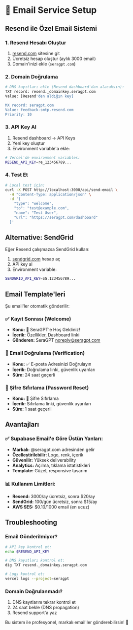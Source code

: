 # 📧 Email Service Setup

## Resend ile Özel Email Sistemi

### 1. Resend Hesabı Oluştur
1. [resend.com](https://resend.com) sitesine git
2. Ücretsiz hesap oluştur (aylık 3000 email)
3. Domain'inizi ekle (`seragpt.com`)

### 2. Domain Doğrulama
```bash
# DNS kayıtları ekle (Resend dashboard'dan alacaksın):
TXT record: resend._domainkey.seragpt.com
Value: [Resend'den aldığın key]

MX record: seragpt.com
Value: feedback-smtp.resend.com
Priority: 10
```

### 3. API Key Al
1. Resend dashboard → API Keys
2. Yeni key oluştur
3. Environment variable'a ekle:

```bash
# Vercel'de environment variables:
RESEND_API_KEY=re_123456789...
```

### 4. Test Et
```bash
# Local test için:
curl -X POST http://localhost:3000/api/send-email \
  -H "Content-Type: application/json" \
  -d '{
    "type": "welcome",
    "to": "test@example.com", 
    "name": "Test User",
    "url": "https://seragpt.com/dashboard"
  }'
```

## Alternative: SendGrid

Eğer Resend çalışmazsa SendGrid kullan:

1. [sendgrid.com](https://sendgrid.com) hesap aç
2. API key al  
3. Environment variable:
```bash
SENDGRID_API_KEY=SG.123456789...
```

## Email Template'leri

Şu email'ler otomatik gönderilir:

### ✅ Kayıt Sonrası (Welcome)
- **Konu:** 🌱 SeraGPT'e Hoş Geldiniz!
- **İçerik:** Özellikler, Dashboard linki
- **Gönderen:** SeraGPT <noreply@seragpt.com>

### 📧 Email Doğrulama (Verification)  
- **Konu:** ✅ E-posta Adresinizi Doğrulayın
- **İçerik:** Doğrulama linki, güvenlik uyarıları
- **Süre:** 24 saat geçerli

### 🔐 Şifre Sıfırlama (Password Reset)
- **Konu:** 🔐 Şifre Sıfırlama
- **İçerik:** Sıfırlama linki, güvenlik uyarıları  
- **Süre:** 1 saat geçerli

## Avantajları

### ✅ Supabase Email'e Göre Üstün Yanları:
- **Markalı:** @seragpt.com adresinden gelir
- **Özelleştirilebilir:** Logo, renk, içerik
- **Güvenilir:** Yüksek deliverability
- **Analytics:** Açılma, tıklama istatistikleri
- **Template:** Güzel, responsive tasarım

### 📊 Kullanım Limitleri:
- **Resend:** 3000/ay ücretsiz, sonra $20/ay
- **SendGrid:** 100/gün ücretsiz, sonra $15/ay
- **AWS SES:** $0.10/1000 email (en ucuz)

## Troubleshooting

### Email Gönderilmiyor?
```bash
# API key kontrol et:
echo $RESEND_API_KEY

# DNS kayıtları kontrol et:
dig TXT resend._domainkey.seragpt.com

# Logs kontrol et:
vercel logs --project=seragpt
```

### Domain Doğrulanmadı?
1. DNS kayıtlarını tekrar kontrol et
2. 24 saat bekle (DNS propagation)
3. Resend support'a yaz

Bu sistem ile profesyonel, markalı email'ler gönderebilirsin! 🚀
